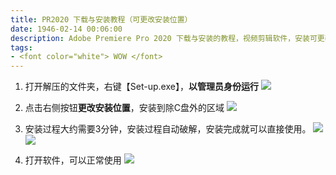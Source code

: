 ```yaml
---
title: PR2020 下载与安装教程（可更改安装位置）
date: 1946-02-14 00:06:00
description: Adobe Premiere Pro 2020 下载与安装的教程，视频剪辑软件，安装可更改位置。资源仅供学习参考！
tags:
- <font color="white"> WOW </font>
---
```


1. 打开解压的文件夹，右键【Set-up.exe】，**以管理员身份运行**
![](https://img-blog.csdnimg.cn/d56b37d2b81d49658e27bde82cd48a95.png?x-oss-process=image/watermark,type_ZHJvaWRzYW5zZmFsbGJhY2s,shadow_50,text_Q1NETiBASGFsZl9B,size_20,color_FFFFFF,t_70,g_se,x_16#pic_center)

2. 点击右侧按钮**更改安装位置**，安装到除C盘外的区域
![](https://img-blog.csdnimg.cn/e3b6aeebe2ee428ba44c81c399dbd7be.png?x-oss-process=image/watermark,type_ZHJvaWRzYW5zZmFsbGJhY2s,shadow_50,text_Q1NETiBASGFsZl9B,size_20,color_FFFFFF,t_70,g_se,x_16#pic_center)

3. 安装过程大约需要3分钟，安装过程自动破解，安装完成就可以直接使用。
![](https://img-blog.csdnimg.cn/85addce7cc444e3badfd77876bf66d4f.png?x-oss-process=image/watermark,type_ZHJvaWRzYW5zZmFsbGJhY2s,shadow_50,text_Q1NETiBASGFsZl9B,size_20,color_FFFFFF,t_70,g_se,x_16#pic_center)
![](https://img-blog.csdnimg.cn/6185fc407a9c42368b3be1ca2c4471aa.png?x-oss-process=image/watermark,type_ZHJvaWRzYW5zZmFsbGJhY2s,shadow_50,text_Q1NETiBASGFsZl9B,size_20,color_FFFFFF,t_70,g_se,x_16#pic_center)

4. 打开软件，可以正常使用
![](https://img-blog.csdnimg.cn/70801109fd2a4e31bc8b493a02e6147d.png?x-oss-process=image/watermark,type_ZHJvaWRzYW5zZmFsbGJhY2s,shadow_50,text_Q1NETiBASGFsZl9B,size_20,color_FFFFFF,t_70,g_se,x_16#pic_center)



